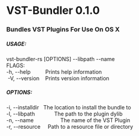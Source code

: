 # VST-Bundler 0.1.0 

### Bundles VST Plugins For Use On OS X

##### USAGE:     

vst-bundler-rs [OPTIONS] --libpath <LIBPATH> --name <NAME>  
FLAGS:       
-h, --help          Prints help information      
 -V, --version    Prints version information 

##### OPTIONS:     

-i, --installdir <INSTALLDIR>   The location to install the bundle to      
-l, --libpath <LIBPATH>             The path to the plugin dylib       
-n, --name <NAME>                  The name of the VST Plugin       
-r, --resource <RESOURCE>     Path to a resource file or directory